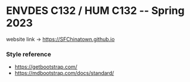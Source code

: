 # ENVDES C132 / HUM C132 -- Spring 2023
website link -> https://SFChinatown.github.io<br />

### Style reference
* https://getbootstrap.com/
* https://mdbootstrap.com/docs/standard/
